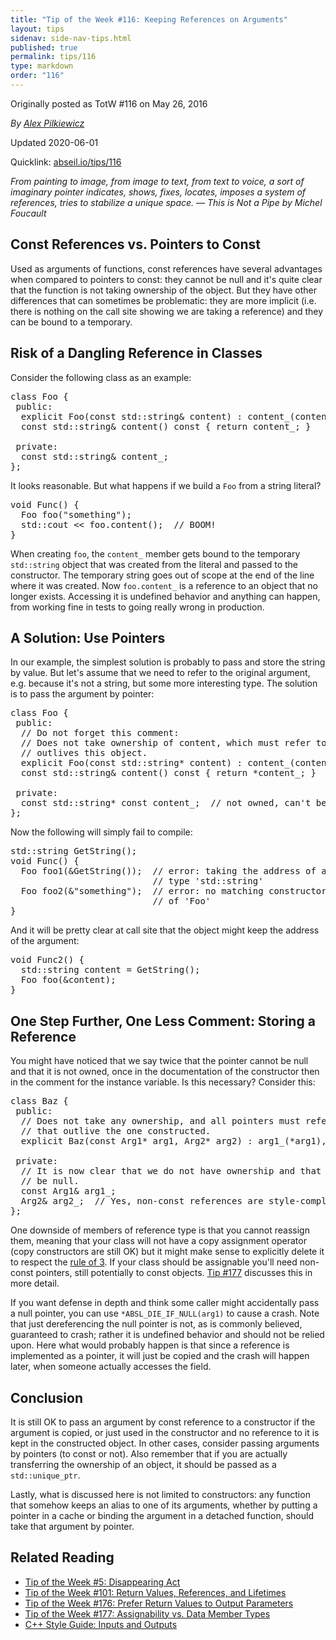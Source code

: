 ```yaml
---
title: "Tip of the Week #116: Keeping References on Arguments"
layout: tips
sidenav: side-nav-tips.html
published: true
permalink: tips/116
type: markdown
order: "116"
---
```


Originally posted as TotW #116 on May 26, 2016

*By [Alex Pilkiewicz](mailto:pilki@google.com)*

Updated 2020-06-01

Quicklink: [abseil.io/tips/116](https://abseil.io/tips/116)


*From painting to image, from image to text, from text to voice, a sort of
imaginary pointer indicates, shows, fixes, locates, imposes a system of
references, tries to stabilize a unique space. — This is Not a Pipe by Michel
Foucault*

## Const References vs. Pointers to Const

Used as arguments of functions, const references have several advantages when
compared to pointers to const: they cannot be null and it's quite clear that the
function is not taking ownership of the object. But they have other differences
that can sometimes be problematic: they are more implicit (i.e. there is nothing
on the call site showing we are taking a reference) and they can be bound to a
temporary.

## Risk of a Dangling Reference in Classes

Consider the following class as an example:

<pre class="prettyprint lang-cpp code">
class Foo {
 public:
  explicit Foo(const std::string& content) : content_(content) {}
  const std::string& content() const { return content_; }

 private:
  const std::string& content_;
};
</pre>

It looks reasonable. But what happens if we build a `Foo` from a string literal?

<pre class="prettyprint lang-cpp code">
void Func() {
  Foo foo("something");
  std::cout &lt;&lt; foo.content();  // BOOM!
}
</pre>

When creating `foo`, the `content_` member gets bound to the temporary
`std::string` object that was created from the literal and passed to the
constructor. The temporary string goes out of scope at the end of the line where
it was created. Now `foo.content_` is a reference to an object that no longer
exists. Accessing it is undefined behavior and anything can happen, from working
fine in tests to going really wrong in production.

## A Solution: Use Pointers

In our example, the simplest solution is probably to pass and store the string
by value. But let's assume that we need to refer to the original argument, e.g.
because it's not a string, but some more interesting type. The solution is to
pass the argument by pointer:

<pre class="prettyprint lang-cpp code">
class Foo {
 public:
  // Do not forget this comment:
  // Does not take ownership of content, which must refer to a valid string that
  // outlives this object.
  explicit Foo(const std::string* content) : content_(content) {}
  const std::string& content() const { return *content_; }

 private:
  const std::string* const content_;  // not owned, can't be null
};
</pre>

Now the following will simply fail to compile:

<pre class="prettyprint lang-cpp code">
std::string GetString();
void Func() {
  Foo foo1(&GetString());  // error: taking the address of a temporary of
                           // type 'std::string'
  Foo foo2(&"something");  // error: no matching constructor for initialization
                           // of 'Foo'
}
</pre>

And it will be pretty clear at call site that the object might keep the address
of the argument:

<pre class="prettyprint lang-cpp code">
void Func2() {
  std::string content = GetString();
  Foo foo(&content);
}
</pre>

## One Step Further, One Less Comment: Storing a Reference

You might have noticed that we say twice that the pointer cannot be null and
that it is not owned, once in the documentation of the constructor then in the
comment for the instance variable. Is this necessary? Consider this:
<pre class="prettyprint lang-cpp code">
class Baz {
 public:
  // Does not take any ownership, and all pointers must refer to valid objects
  // that outlive the one constructed.
  explicit Baz(const Arg1* arg1, Arg2* arg2) : arg1_(*arg1), arg2_(*arg2) {}

 private:
  // It is now clear that we do not have ownership and that the references can't
  // be null.
  const Arg1& arg1_;
  Arg2& arg2_;  // Yes, non-const references are style-compliant!
};
</pre>

One downside of members of reference type is that you cannot reassign them,
meaning that your class will not have a copy assignment operator (copy
constructors are still OK) but it might make sense to explicitly delete it to
respect the
[rule of 3](https://en.wikipedia.org/wiki/Rule_of_three_\(C%2B%2B_programming\)).
If your class should be assignable you'll need non-const pointers, still
potentially to const objects. [Tip #177](/tips/177) discusses this in more
detail.

If you want defense in depth and think some caller might accidentally pass a
null pointer, you can use `*ABSL_DIE_IF_NULL(arg1)` to cause a crash. Note that
just dereferencing the null pointer is not, as is commonly believed, guaranteed
to crash; rather it is undefined behavior and should not be relied upon. Here
what would probably happen is that since a reference is implemented as a
pointer, it will just be copied and the crash will happen later, when someone
actually accesses the field.

## Conclusion

It is still OK to pass an argument by const reference to a constructor if the
argument is copied, or just used in the constructor and no reference to it is
kept in the constructed object. In other cases, consider passing arguments by
pointers (to const or not). Also remember that if you are actually transferring
the ownership of an object, it should be passed as a `std::unique_ptr`.

Lastly, what is discussed here is not limited to constructors: any function that
somehow keeps an alias to one of its arguments, whether by putting a pointer in
a cache or binding the argument in a detached function, should take that
argument by pointer.

## Related Reading

*   [Tip of the Week #5: Disappearing Act](/tips/5)
*   [Tip of the Week #101: Return Values, References, and Lifetimes](/tips/101)
*   [Tip of the Week #176: Prefer Return Values to Output Parameters](/tips/176)
*   [Tip of the Week #177: Assignability vs. Data Member Types](/tips/177)
*   [C++ Style Guide: Inputs and Outputs](https://google.github.io/styleguide/cppguide.html#Inputs_and_Outputs)
